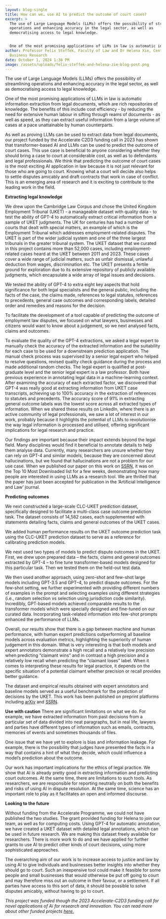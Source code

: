 ```yaml
---
layout: blog-single
title: How can we… use AI to predict the outcome of court cases?
excerpt: >
  The use of Large Language Models (LLMs) offers the possibility of streamlining
  operations and enhancing accuracy in the legal sector, as well as
  democratising access to legal knowledge.


  One of the most promising applications of LLMs in law is automatic information extraction from legal documents, which are rich repositories of knowledge. The benefits of this include cost efficiency - by reducing the need for extensive human labour in sifting through reams of documents - as well as speed, as they can extract useful information from a large volume of cases at a pace unattainable by human counterparts. 
author: Professor Felix Steffek, Faculty of Law and Dr Helena Xie, Centre for
  Business Research
date: October 1, 2024 1:30 PM
image: /assets/uploads/felix-steffek-and-helena-zie-blog-post.png
---
```

The use of Large Language Models (LLMs) offers the possibility of streamlining operations and enhancing accuracy in the legal sector, as well as democratising access to legal knowledge.


One of the most promising applications of LLMs in law is automatic information extraction from legal documents, which are rich repositories of knowledge. The benefits of this include cost efficiency - by reducing the need for extensive human labour in sifting through reams of documents - as well as speed, as they can extract useful information from a large volume of cases at a pace unattainable by human counterparts. 


As well as proving LLMs can be used to extract data from legal documents, our project funded by the Accelerate C2D3 funding call in 2023 has shown that transformer-based AI and LLMs can be used to predict the outcome of court cases. This use case is beneficial to anyone considering whether they should bring a case to court at considerable cost, as well as to defendants and legal professionals. We think that predicting the outcome of court cases is the most exciting AI application in law because it is not just relevant for those who are going to court. Knowing what a court will decide also helps to settle disputes amicably and draft contracts that work in case of conflict. This is an emerging area of research and it is exciting to contribute to the leading work in the field. 


**Extracting legal knowledge**


We drew upon the Cambridge Law Corpus and chose the United Kingdom Employment Tribunal (UKET) - a manageable dataset with quality data - to test the ability of GPT-4 to automatically extract critical information from a sample of UKET judgments. The UK for centuries has had a number of courts that dealt with special matters, an example of which is the Employment Tribunal which addresses employment-related disputes. The UKET is part of the wider judicial system and one of the three largest tribunals in the greater tribunal system. The UKET dataset that we curated in this project contains more than 52,000 cases, including employment-related cases heard at the UKET between 2011 and 2023. These cases cover a wide range of judicial matters, such as unfair dismissal, unlawful deduction from wages, discrimination etc.  The UKET presents a fertile ground for exploration due to its extensive repository of publicly available judgments, which encapsulate a wide array of legal issues and decisions. 


We tested the ability of GPT-4 to extra eight key aspects that hold significance for both legal specialists and the general public, including the facts of the case, the claims made, references to legal statutes, references to precedents, general case outcomes and corresponding labels, detailed order and remedies and reasons for the decision. 


To facilitate the development of a tool capable of predicting the outcome of employment law disputes, we focused on what lawyers, businesses and citizens would want to know about a judgement, so we next analysed facts, claims and outcomes.


To evaluate the quality of the GPT-4 extractions, we asked a legal expert to manually check the accuracy of the extracted information and the suitability for each case to be used for a downstream prediction application. The manual check process was supervised by a senior legal expert who helped to resolve questions, revised quality check guidance during the process and made additional random checks. The legal expert is qualified at post-graduate level and the senior legal expert is a law professor. Both have previous experience in annotating legal data in a machine-learning context. After examining the accuracy of each extracted factor, we discovered that GPT-4 was really good at extracting information from UKET case transcripts, achieving up to 100% accuracy in the extraction of references to statutes and precedents. The accuracy score of 91% in extracting general outcome labels was the lowest score across all extracted types of information. When we shared these results on LinkedIn, where there is an active community of legal professionals, we saw a lot of interest in our work, probably because it highlights the potential of LLMs to revolutionise the way legal information is processed and utilised, offering significant implications for legal research and practice.


Our findings are important because their impact extends beyond the legal field. Many disciplines would find it beneficial to annotate details to help them analyse data. Currently, many researchers are unsure whether they can rely on GPT-4 and similar models, because they are concerned about hallucinations, but we found that hallucinations are not a problem for our use case. When we published our paper on this work on [SSRN](https://ssrn.com/abstract=4776160), it was on the Top 10 Most Downloaded list for a few weeks, demonstrating how many people are interested in using LLMs as a research tool. We are thrilled that the paper has just been accepted for publication in the ‘Artificial Intelligence and Law’ journal.


**Predicting outcomes**


We next constructed a large-scale CLC-UKET prediction dataset, specifically designed to facilitate a multi-class case outcome prediction task. The dataset consists of 14,582 cases, each supplemented with statements detailing facts, claims and general outcomes of the UKET cases.


We added human performance results on the UKET outcome prediction task using the CLC-UKET prediction dataset to serve as a reference for calibrating prediction models. 


We next used two types of models to predict dispute outcomes in the UKET. First, we drew upon prepared data – the facts, claims and general outcomes extracted by GPT-4 – to fine tune transformer-based models designed for this particular task. Then we tested them on the held-out test data.


We then used another approach, using zero-shot and few-shot large models including GPT-3.5 and GPT–4, to predict dispute outcomes. For the few-shot setting, we further experimented with providing different numbers of examples in the prompt and selecting examples using different strategies (i.e., random selection vs selection using jurisdiction code similarity). Incredibly, GPT-based models achieved comparable results to the transformer models which were specially designed and fine-tuned on our curated data. Incorporating task-related information into few-shot prompts enhanced the performance of LLMs. 


Overall, our results show that there is a gap between machine and human performance, with human expert predictions outperforming all baseline models across evaluation metrics, highlighting the superiority of human judgement in this domain. What is very interesting is that both models and expert annotators demonstrate a high recall and a relatively low precision when predicting “claimant wins” and in contrast a high precision and a relatively low recall when predicting the “claimant loses” label. When it comes to interpreting these results for legal practice, it depends on the specific situation of a potential claimant whether precision or recall provides better guidance. 


The dataset and empirical results obtained with expert annotators and baseline models served as a useful benchmark for the prediction of decisions by the UKET. This work has been published on preprint platforms including [arXiv](https://www.arxiv.org/pdf/2409.08098) and [SSRN](https://papers.ssrn.com/sol3/papers.cfm?abstract_id=4954617). 


**Use with caution**
There are significant limitations on what we do. For example, we have extracted information from past decisions from a particular set of data divided into neat paragraphs, but in real life, lawyers and parties have different types of information such as emails, contracts, memories of events and sometimes thousands of files.


One issue that we have yet to explore is bias and information leakage. For example, there is the possibility that judges have presented the facts in a way that contains a hint of what they decide, which could influence a model’s prediction about the outcome.


Our work has important implications for the ethics of legal practice. We show that AI is already pretty good in extracting information and predicting court outcomes. At the same time, there are limitations to such tools. As researchers, we are responsible for reporting neutrally on both the benefits and risks of using AI in dispute resolution. At the same time, science has an important role to play as it facilitates an open and informed discourse.


**Looking to the future**


Without funding from the Accelerate Programme, we could not have published the two studies. The grant provided funding for Helena to join our team, as well as for computing costs. Using GPT-4 for automatic annotation, we have created a UKET dataset with detailed legal annotations, which can be used in future research. We are making this dataset freely available for researchers. There is more work to do and we have applied for further grants to use AI to predict other kinds of court decisions, using more sophisticated approaches.


The overarching aim of our work is to increase access to justice and law by using AI to give individuals and businesses better insights into whether they should go to court. Such an inexpensive tool could make it feasible for some people and small businesses that would otherwise be put off going to court and may therefore miss out an outcome in their favour, or a settlement. If all parties have access to this sort of data, it should be possible to solve disputes amicably, without having to go to court.

*T﻿his project was funded though the 2023 Accelerate-C2D3 funding call for novel applications of Ai for research and innovation. You can read more about other funded projects  [here. ](https://science.ai.cam.ac.uk/news/2023-10-26-pursuing-innovative-applications-of-ai-in-research-and-real-world-contexts-%E2%80%93-announcing-our-2023-projects.html)*